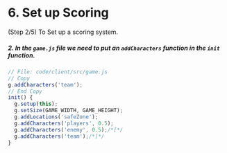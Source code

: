 # 6. Set up Scoring

(Step 2/5) To Set up a scoring system.

##### 2. In the `game.js` file we need to put an `addCharacters` _function_ in the `init` _function_.

```javascript
// File: code/client/src/game.js
// Copy
g.addCharacters('team');
// End Copy
init() {
  g.setup(this);
  g.setSize(GAME_WIDTH, GAME_HEIGHT);
  g.addLocations('safeZone');
  g.addCharacters('players', 0.5);
  g.addCharacters('enemy', 0.5);/*[*/
  g.addCharacters('team');/*]*/
}
```
